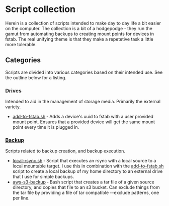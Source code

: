 # Script collection

Herein is a collection of scripts intended to make day to day life a bit easier
on the computer. The collection is a bit of a hodgepodge - they run the gamut
from automating backups to creating mount points for devices in fstab. The real
unifying theme is that they make a repetetive task a little more tolerable.

## Categories

Scripts are divided into various categories based on their intended use. See the
outline below for a listing. 

### [Drives](./drives)

Intended to aid in the management of storage media. Primarily the external
variety.

- [add-to-fstab.sh](./drives/add-to-fstab.sh) &dash; Adds a device's uuid to
  fstab with a user provided mount point. Ensures that a provided device will
  get the same mount point every time it is plugged in.

### [Backup](./backup)

Scripts related to backup creation, and backup execution.

- [local-rsync.sh](./backup/local-rsync.sh) &dash; Script that executes an rsync
  with a local source to a local mountable target. I use this in combination
  with the [add-to-fstab.sh](./drives/add-to-fstab.sh) script to create a local
  backup of my home directory to an external drive that I use for simple
  backups.
- [aws-s3-backup](./backup/aws-s3-backup) &dash; Bash script that
  creates a tar file of a given source directory, and copies that file
  to an s3 bucket. Can exclude things from the tar file by providing a
  file of tar compatible --exclude patterns, one per line.
